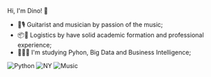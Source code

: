 <!--### Hi there 👋
-->

<!--
**dgrej/dgrej** is a ✨ _special_ ✨ repository because its `README.md` (this file) appears on your GitHub profile.

Here are some ideas to get you started:

- 🔭 I’m currently working on ...
- 🌱 I’m currently learning ...
- 👯 I’m looking to collaborate on ...
- 🤔 I’m looking for help with ...
- 💬 Ask me about ...
- 📫 How to reach me: ...
- 😄 Pronouns: ...
- ⚡ Fun fact: ...
-->

Hi, I'm Dino! 🦖

- 🎸🎙️ Guitarist and musician by passion of the music;
- 📦🚛 Logistics by have solid academic formation and professional experience;
- 👨🏽‍💻 I'm studying Pyhon, Big Data and Business Intelligence; 


![Python](https://hydraco.ir/wp-content/uploads/2021/03/python-programming-training-lagos-nigeria.png)
![NY](https://media.timeout.com/images/100559575/image.jpg)
![Music](https://i.pinimg.com/originals/c6/27/a2/c627a264744447f3bc0d0978bce1fc9c.png)
